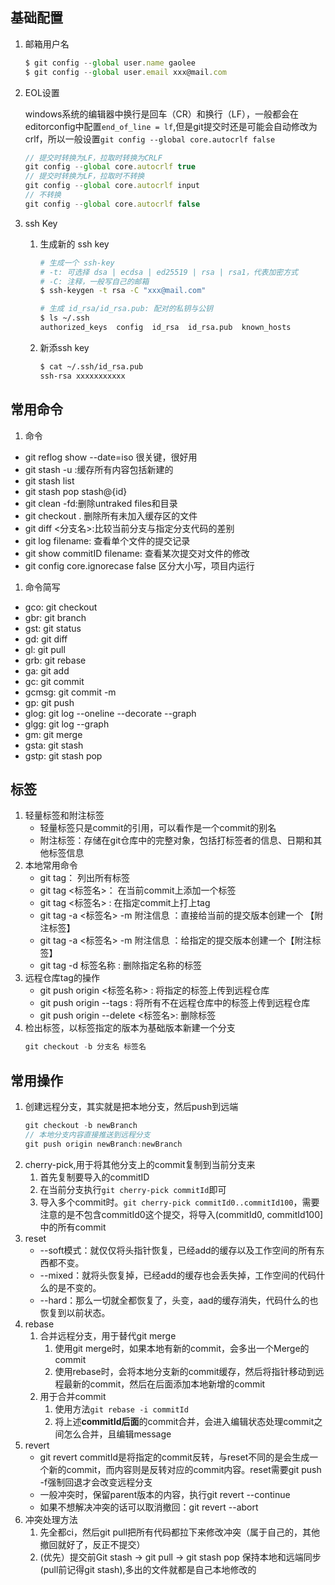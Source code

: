 ## 基础配置
1. 邮箱用户名
    ```js
    $ git config --global user.name gaolee
    $ git config --global user.email xxx@mail.com
    ```
1. EOL设置

    windows系统的编辑器中换行是回车（CR）和换行（LF），一般都会在editorconfig中配置`end_of_line = lf`,但是git提交时还是可能会自动修改为crlf，所以一般设置`git config --global core.autocrlf false`
    ```js
    // 提交时转换为LF，拉取时转换为CRLF
    git config --global core.autocrlf true
    // 提交时转换为LF，拉取时不转换
    git config --global core.autocrlf input
    // 不转换
    git config --global core.autocrlf false
    ```
1. ssh Key
    1. 生成新的 ssh key
        ```bash
        # 生成一个 ssh-key
        # -t: 可选择 dsa | ecdsa | ed25519 | rsa | rsa1，代表加密方式
        # -C: 注释，一般写自己的邮箱
        $ ssh-keygen -t rsa -C "xxx@mail.com"

        # 生成 id_rsa/id_rsa.pub: 配对的私钥与公钥
        $ ls ~/.ssh
        authorized_keys  config  id_rsa  id_rsa.pub  known_hosts
        ```
    1. 新添ssh key
        ```bash
        $ cat ~/.ssh/id_rsa.pub
        ssh-rsa xxxxxxxxxxx
        ```

## 常用命令
1. 命令
- git reflog show --date=iso 很关键，很好用
- git stash -u :缓存所有内容包括新建的
- git stash list
- git stash pop stash@{id}
- git clean -fd:删除untraked files和目录
- git checkout . 删除所有未加入缓存区的文件
- git diff <分支名>:比较当前分支与指定分支代码的差别
- git log filename: 查看单个文件的提交记录
- git show commitID filename: 查看某次提交对文件的修改
- git config core.ignorecase false 区分大小写，项目内运行

1. 命令简写
- gco: git checkout
- gbr: git branch
- gst: git status
- gd: git diff
- gl: git pull
- grb: git rebase
- ga: git add
- gc: git commit
- gcmsg: git commit -m
- gp: git push
- glog: git log --oneline --decorate --graph
- glgg: git log --graph
- gm: git merge
- gsta: git stash
- gstp: git stash pop

## 标签
1. 轻量标签和附注标签
    - 轻量标签只是commit的引用，可以看作是一个commit的别名
    - 附注标签：存储在git仓库中的完整对象，包括打标签者的信息、日期和其他标签信息
1. 本地常用命令
    - git tag： 列出所有标签
    - git tag <标签名>： 在当前commit上添加一个标签
    - git tag <标签名> <commitID>: 在指定commit上打上tag
    - git tag -a <标签名> -m 附注信息 ：直接给当前的提交版本创建一个 【附注标签】
    - git tag -a <标签名> <commitID> -m 附注信息 ：给指定的提交版本创建一个【附注标签】
    - git tag -d 标签名称 : 删除指定名称的标签
1. 远程仓库tag的操作
    - git push origin <标签名称> : 将指定的标签上传到远程仓库
    - git push origin --tags : 将所有不在远程仓库中的标签上传到远程仓库
    - git push origin --delete <标签名>: 删除标签
1. 检出标签，以标签指定的版本为基础版本新建一个分支
    ```js
    git checkout -b 分支名 标签名
    ```

## 常用操作
1. 创建远程分支，其实就是把本地分支，然后push到远端
    ```js
    git checkout -b newBranch
    // 本地分支内容直接推送到远程分支
    git push origin newBranch:newBranch
    ```
1. cherry-pick,用于将其他分支上的commit复制到当前分支来
    1. 首先复制要导入的commitID
    1. 在当前分支执行`git cherry-pick commitId`即可
    1. 导入多个commit时。`git cherry-pick commitId0..commitId100`，需要注意的是不包含commitId0这个提交，将导入(commitId0, commitId100]中的所有commit
1. reset
    - --soft模式：就仅仅将头指针恢复，已经add的缓存以及工作空间的所有东西都不变。
    - --mixed：就将头恢复掉，已经add的缓存也会丢失掉，工作空间的代码什么的是不变的。
    - --hard：那么一切就全都恢复了，头变，aad的缓存消失，代码什么的也恢复到以前状态。
1. rebase
    1. 合并远程分支，用于替代git merge
        1. 使用git merge时，如果本地有新的commit，会多出一个Merge的commit
        1. 使用rebase时，会将本地分支新的commit缓存，然后将指针移动到远程最新的commit，然后在后面添加本地新增的commit
    1. 用于合并commit
        1. 使用方法`git rebase -i commitId`
        1. 将上述**commitId后面**的commit合并，会进入编辑状态处理commit之间怎么合并，且编辑message
1. revert
    - git revert commitId是将指定的commit反转，与reset不同的是会生成一个新的commit，而内容则是反转对应的commit内容。reset需要git push -f强制回退才会改变远程分支
    - 一般冲突时，保留parent版本的内容，执行git revert --continue
    - 如果不想解决冲突的话可以取消撤回：git revert --abort
1. 冲突处理方法
    1. 先全都ci，然后git pull把所有代码都拉下来修改冲突（属于自己的，其他撤回就好了，反正不提交）
    1. (优先）提交前Git stash -> git pull -> git stash pop
    保持本地和远端同步(pull前记得git stash),多出的文件就都是自己本地修改的